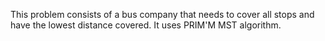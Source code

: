 This problem consists of a bus company that needs to cover all stops and 
have the lowest distance covered. It uses PRIM'M MST algorithm.
